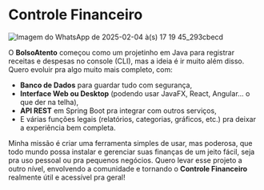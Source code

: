 # Controle Financeiro

![Imagem do WhatsApp de 2025-02-04 à(s) 17 19 45_293cbecd](https://github.com/user-attachments/assets/d4784867-2d00-4af6-a955-f485836a354c)


O **BolsoAtento** começou como um projetinho em Java para registrar receitas e despesas no console (CLI), mas a ideia é ir muito além disso. Quero evoluir pra algo muito mais completo, com:

- **Banco de Dados** para guardar tudo com segurança,
- **Interface Web ou Desktop** (podendo usar JavaFX, React, Angular... o que der na telha),
- **API REST** em Spring Boot pra integrar com outros serviços,
- E várias funções legais (relatórios, categorias, gráficos, etc.) pra deixar a experiência bem completa.

Minha missão é criar uma ferramenta simples de usar, mas poderosa, que todo mundo possa instalar e gerenciar suas finanças de um jeito fácil, seja pra uso pessoal ou pra pequenos negócios. Quero levar esse projeto a outro nível, envolvendo a comunidade e tornando o **Controle Financeiro** realmente útil e acessível pra geral!
